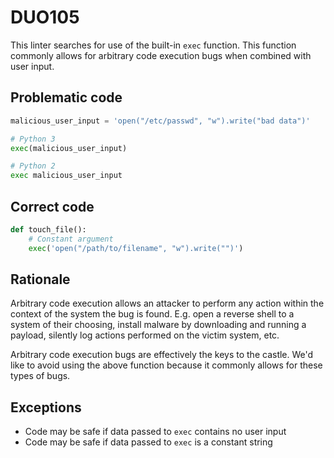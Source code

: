 # DUO105

This linter searches for use of the built-in `exec` function. This function
commonly allows for arbitrary code execution bugs when combined with user
input.

## Problematic code

```python
malicious_user_input = 'open("/etc/passwd", "w").write("bad data")'

# Python 3
exec(malicious_user_input)

# Python 2
exec malicious_user_input
```

## Correct code

```python
def touch_file():
    # Constant argument
    exec('open("/path/to/filename", "w").write("")')
```

## Rationale

Arbitrary code execution allows an attacker to perform any action within the
context of the system the bug is found. E.g. open a reverse shell to a system
of their choosing, install malware by downloading and running a payload,
silently log actions performed on the victim system, etc.

Arbitrary code execution bugs are effectively the keys to the castle. We'd
like to avoid using the above function because it commonly allows for these
types of bugs.

## Exceptions

- Code may be safe if data passed to `exec` contains no user input
- Code may be safe if data passed to `exec` is a constant string
